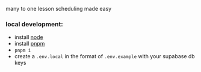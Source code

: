 many to one lesson scheduling made easy

### local development:

- install [node](https://nodejs.org/en)
- install [pnpm](https://pnpm.io/installation)
- `pnpm i`
- create a `.env.local` in the format of `.env.example` with your supabase db keys

